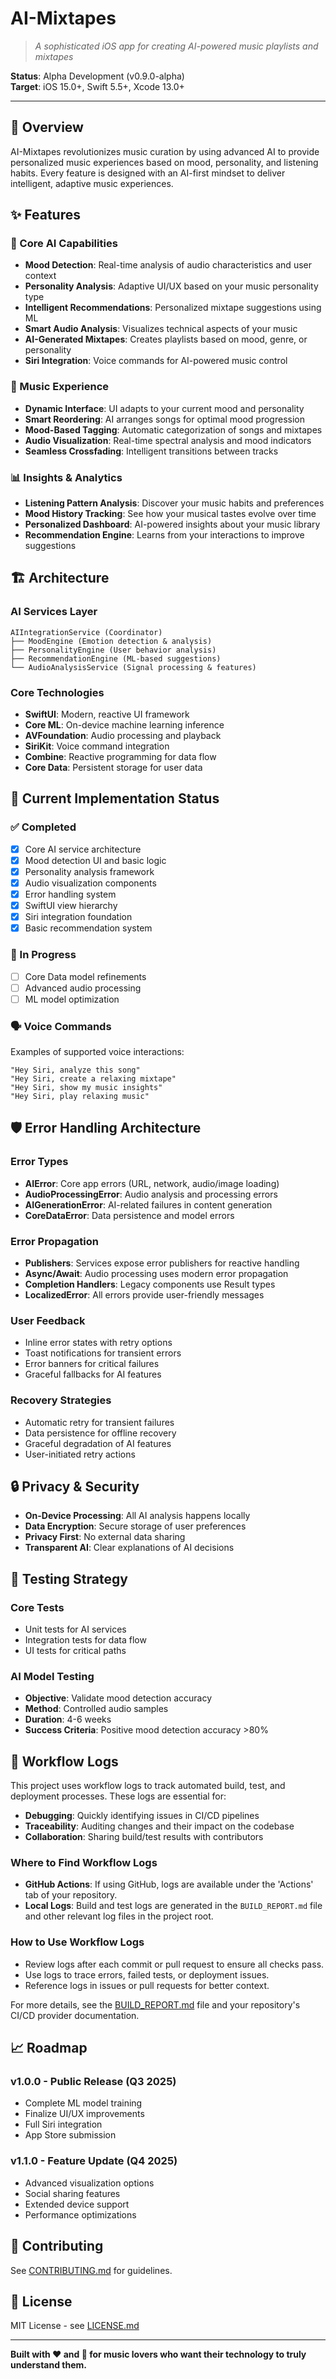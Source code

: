 # AI-Mixtapes

> *A sophisticated iOS app for creating AI-powered music playlists and mixtapes*

**Status**: Alpha Development (v0.9.0-alpha)  
**Target**: iOS 15.0+, Swift 5.5+, Xcode 13.0+

---

## 🎯 Overview

AI-Mixtapes revolutionizes music curation by using advanced AI to provide personalized music experiences based on mood, personality, and listening habits. Every feature is designed with an AI-first mindset to deliver intelligent, adaptive music experiences.

## ✨ Features

### 🤖 Core AI Capabilities
- **Mood Detection**: Real-time analysis of audio characteristics and user context
- **Personality Analysis**: Adaptive UI/UX based on your music personality type
- **Intelligent Recommendations**: Personalized mixtape suggestions using ML
- **Smart Audio Analysis**: Visualizes technical aspects of your music
- **AI-Generated Mixtapes**: Creates playlists based on mood, genre, or personality
- **Siri Integration**: Voice commands for AI-powered music control

### 🎵 Music Experience
- **Dynamic Interface**: UI adapts to your current mood and personality
- **Smart Reordering**: AI arranges songs for optimal mood progression
- **Mood-Based Tagging**: Automatic categorization of songs and mixtapes
- **Audio Visualization**: Real-time spectral analysis and mood indicators
- **Seamless Crossfading**: Intelligent transitions between tracks

### 📊 Insights & Analytics
- **Listening Pattern Analysis**: Discover your music habits and preferences
- **Mood History Tracking**: See how your musical tastes evolve over time
- **Personalized Dashboard**: AI-powered insights about your music library
- **Recommendation Engine**: Learns from your interactions to improve suggestions

## 🏗️ Architecture

### AI Services Layer
```
AIIntegrationService (Coordinator)
├── MoodEngine (Emotion detection & analysis)
├── PersonalityEngine (User behavior analysis)
├── RecommendationEngine (ML-based suggestions)
└── AudioAnalysisService (Signal processing & features)
```

### Core Technologies
- **SwiftUI**: Modern, reactive UI framework
- **Core ML**: On-device machine learning inference
- **AVFoundation**: Audio processing and playback
- **SiriKit**: Voice command integration
- **Combine**: Reactive programming for data flow
- **Core Data**: Persistent storage for user data

## 🚀 Current Implementation Status

### ✅ Completed
- [x] Core AI service architecture
- [x] Mood detection UI and basic logic
- [x] Personality analysis framework
- [x] Audio visualization components
- [x] Error handling system
- [x] SwiftUI view hierarchy
- [x] Siri integration foundation
- [x] Basic recommendation system

### 🔄 In Progress
- [ ] Core Data model refinements
- [ ] Advanced audio processing
- [ ] ML model optimization

### 🗣️ Voice Commands
Examples of supported voice interactions:
```
"Hey Siri, analyze this song"
"Hey Siri, create a relaxing mixtape"
"Hey Siri, show my music insights"
"Hey Siri, play relaxing music"
```

## 🛡️ Error Handling Architecture

### Error Types
- **AIError**: Core app errors (URL, network, audio/image loading)
- **AudioProcessingError**: Audio analysis and processing errors
- **AIGenerationError**: AI-related failures in content generation
- **CoreDataError**: Data persistence and model errors

### Error Propagation
- **Publishers**: Services expose error publishers for reactive handling
- **Async/Await**: Audio processing uses modern error propagation
- **Completion Handlers**: Legacy components use Result types
- **LocalizedError**: All errors provide user-friendly messages

### User Feedback
- Inline error states with retry options
- Toast notifications for transient errors
- Error banners for critical failures
- Graceful fallbacks for AI features

### Recovery Strategies
- Automatic retry for transient failures
- Data persistence for offline recovery
- Graceful degradation of AI features
- User-initiated retry actions

## 🔒 Privacy & Security

- **On-Device Processing**: All AI analysis happens locally
- **Data Encryption**: Secure storage of user preferences
- **Privacy First**: No external data sharing
- **Transparent AI**: Clear explanations of AI decisions

## 🎯 Testing Strategy

### Core Tests
- Unit tests for AI services
- Integration tests for data flow
- UI tests for critical paths

### AI Model Testing
- **Objective**: Validate mood detection accuracy
- **Method**: Controlled audio samples
- **Duration**: 4-6 weeks
- **Success Criteria**: Positive mood detection accuracy >80%

## 📝 Workflow Logs

This project uses workflow logs to track automated build, test, and deployment processes. These logs are essential for:
- **Debugging**: Quickly identifying issues in CI/CD pipelines
- **Traceability**: Auditing changes and their impact on the codebase
- **Collaboration**: Sharing build/test results with contributors

### Where to Find Workflow Logs
- **GitHub Actions**: If using GitHub, logs are available under the 'Actions' tab of your repository.
- **Local Logs**: Build and test logs are generated in the `BUILD_REPORT.md` file and other relevant log files in the project root.

### How to Use Workflow Logs
- Review logs after each commit or pull request to ensure all checks pass.
- Use logs to trace errors, failed tests, or deployment issues.
- Reference logs in issues or pull requests for better context.

For more details, see the [BUILD_REPORT.md](./BUILD_REPORT.md) file and your repository's CI/CD provider documentation.

## 📈 Roadmap

### v1.0.0 - Public Release (Q3 2025)
- Complete ML model training
- Finalize UI/UX improvements
- Full Siri integration
- App Store submission

### v1.1.0 - Feature Update (Q4 2025)
- Advanced visualization options
- Social sharing features
- Extended device support
- Performance optimizations

## 🤝 Contributing

See [CONTRIBUTING.md](./CONTRIBUTING.md) for guidelines.

## 📄 License

MIT License - see [LICENSE.md](./LICENSE.md)

---

**Built with ❤️ and 🤖 for music lovers who want their technology to truly understand them.**